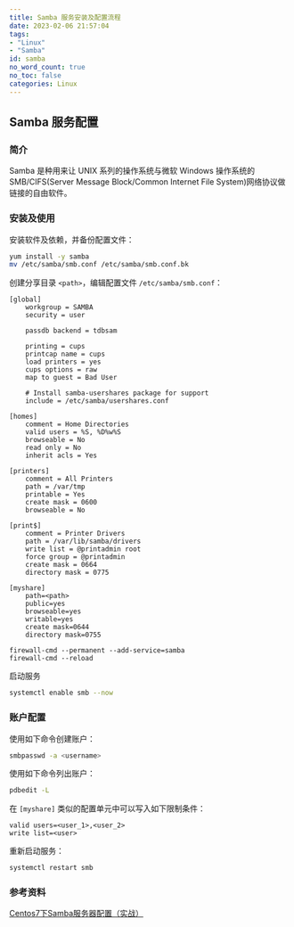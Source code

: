 ```yaml
---
title: Samba 服务安装及配置流程
date: 2023-02-06 21:57:04
tags:
- "Linux"
- "Samba"
id: samba
no_word_count: true
no_toc: false
categories: Linux
---
```


## Samba 服务配置

### 简介

Samba 是种用来让 UNIX 系列的操作系统与微软 Windows 操作系统的 SMB/CIFS(Server Message Block/Common Internet File System)网络协议做链接的自由软件。

### 安装及使用

安装软件及依赖，并备份配置文件：

```bash
yum install -y samba
mv /etc/samba/smb.conf /etc/samba/smb.conf.bk
```

创建分享目录 `<path>`，编辑配置文件 `/etc/samba/smb.conf`：

```text
[global]
	workgroup = SAMBA
	security = user

	passdb backend = tdbsam

	printing = cups
	printcap name = cups
	load printers = yes
	cups options = raw
    map to guest = Bad User
    
	# Install samba-usershares package for support
	include = /etc/samba/usershares.conf

[homes]
	comment = Home Directories
	valid users = %S, %D%w%S
	browseable = No
	read only = No
	inherit acls = Yes

[printers]
	comment = All Printers
	path = /var/tmp
	printable = Yes
	create mask = 0600
	browseable = No

[print$]
	comment = Printer Drivers
	path = /var/lib/samba/drivers
	write list = @printadmin root
	force group = @printadmin
	create mask = 0664
	directory mask = 0775

[myshare]
	path=<path>            
	public=yes
	browseable=yes
	writable=yes
	create mask=0644
	directory mask=0755
```

```配置防火墙
firewall-cmd --permanent --add-service=samba
firewall-cmd --reload
```

启动服务

```bash
systemctl enable smb --now
```

### 账户配置

使用如下命令创建账户：

```bash
smbpasswd -a <username>
```

使用如下命令列出账户：

```bash
pdbedit -L
```

在 `[myshare]` 类似的配置单元中可以写入如下限制条件：

```text
valid users=<user_1>,<user_2>
write list=<user>
```

重新启动服务：

```bash
systemctl restart smb
```

### 参考资料

[Centos7下Samba服务器配置（实战）](https://cloud.tencent.com/developer/article/1720995)